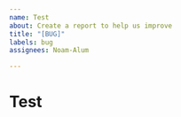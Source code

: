 ```yaml
---
name: Test
about: Create a report to help us improve
title: "[BUG]"
labels: bug
assignees: Noam-Alum

---
```


# Test
